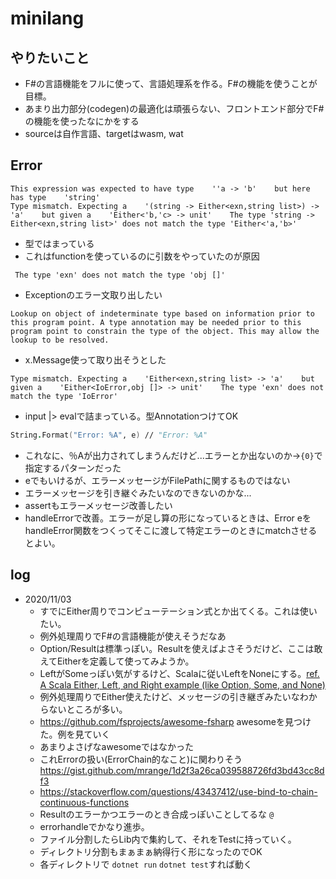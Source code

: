 # minilang
## やりたいこと
- F#の言語機能をフルに使って、言語処理系を作る。F#の機能を使うことが目標。
- あまり出力部分(codegen)の最適化は頑張らない、フロントエンド部分でF#の機能を使ったなにかをする
- sourceは自作言語、targetはwasm, wat
## Error
```
This expression was expected to have type    ''a -> 'b'    but here has type    'string'
Type mismatch. Expecting a    '(string -> Either<exn,string list>) -> 'a'    but given a    'Either<'b,'c> -> unit'    The type 'string -> Either<exn,string list>' does not match the type 'Either<'a,'b>' 
```
- 型ではまっている
- これはfunctionを使っているのに引数をやっていたのが原因
```
 The type 'exn' does not match the type 'obj []'
```
- Exceptionのエラー文取り出したい
```
Lookup on object of indeterminate type based on information prior to this program point. A type annotation may be needed prior to this program point to constrain the type of the object. This may allow the lookup to be resolved. 
```
- x.Message使って取り出そうとした
```
Type mismatch. Expecting a    'Either<exn,string list> -> 'a'    but given a    'Either<IoError,obj []> -> unit'    The type 'exn' does not match the type 'IoError'
```
- input |> evalで詰まっている。型AnnotationつけてOK
```fs
String.Format("Error: %A", e) // "Error: %A"
```
- これなに、％Aが出力されてしまうんだけど...エラーとか出ないのか→`{0}`で指定するパターンだった
- eでもいけるが、エラーメッセージがFilePathに関するものではない
- エラーメッセージを引き継ぐみたいなのできないのかな...
- assertもエラーメッセージ改善したい
- handleErrorで改善。エラーが足し算の形になっているときは、Error eをhandleError関数をつくってそこに渡して特定エラーのときにmatchさせるとよい。

## log
- 2020/11/03
  - すでにEither周りでコンピューテーション式とか出てくる。これは使いたい。
  - 例外処理周りでF#の言語機能が使えそうだなあ
  - Option/Resultは標準っぽい。Resultを使えばよさそうだけど、ここは敢えてEitherを定義して使ってみようか。
  - LeftがSomeっぽい気がするけど、Scalaに従いLeftをNoneにする。[ref. A Scala Either, Left, and Right example (like Option, Some, and None)](https://alvinalexander.com/scala/scala-either-left-right-example-option-some-none-null/)
  - 例外処理周りでEither使えたけど、メッセージの引き継ぎみたいなわからないところが多い。
  - https://github.com/fsprojects/awesome-fsharp awesomeを見つけた。例を見ていく
  - あまりよさげなawesomeではなかった
  - これErrorの扱い(ErrorChain的なこと)に関わりそう https://gist.github.com/mrange/1d2f3a26ca039588726fd3bd43cc8df3
  - https://stackoverflow.com/questions/43437412/use-bind-to-chain-continuous-functions
  - Resultのエラーかつエラーのとき合成っぽいことしてるな `@`
  - errorhandleでかなり進歩。
  - ファイル分割したらLib内で集約して、それをTestに持っていく。
  - ディレクトリ分割もまぁまぁ納得行く形になったのでOK
  - 各ディレクトリで `dotnet run` `dotnet test`すれば動く

